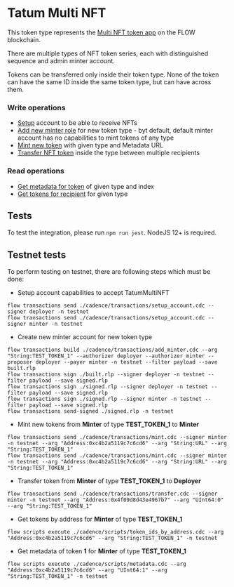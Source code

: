 # Tatum Multi NFT

This token type represents the [Multi NFT token app](./cadence/contracts/TatumNFT.cdc) on the FLOW blockchain.

There are multiple types of NFT token series, each with distinguished sequence and admin minter account.

Tokens can be transferred only inside their token type. None of the token can have the same ID inside the same token type, but can have across them.

### Write operations

* [Setup](./cadence/transactions/setup_account.cdc) account to be able to receive NFTs
* [Add new minter role](./cadence/transactions/add_minter.cdc) for new token type - byt default, default minter account has no capabilities to mint tokens of any type
* [Mint new token](./cadence/transactions/mint.cdc) with given type and Metadata URL
* [Transfer NFT token](./cadence/transactions/transfer.cdc) inside the type between multiple recipients

### Read operations

* [Get metadata for token](./cadence/scripts/metadata.cdc) of given type and index
* [Get tokens for recipient](./cadence/scripts/token_ids_by_address.cdc) for given type

## Tests
To test the integration, please run `npm run jest`. NodeJS 12+ is required.

## Testnet tests
To perform testing on testnet, there are following steps which must be done:

* Setup account capabilities to accept TatumMultiNFT

```
flow transactions send ./cadence/transactions/setup_account.cdc --signer deployer -n testnet
flow transactions send ./cadence/transactions/setup_account.cdc --signer minter -n testnet
```

* Create new minter account for new token type

```
flow transactions build ./cadence/transactions/add_minter.cdc --arg "String:TEST_TOKEN_1" --authorizer deployer --authorizer minter --proposer deployer --payer minter -n testnet --filter payload --save built.rlp
flow transactions sign ./built.rlp --signer deployer -n testnet --filter payload --save signed.rlp
flow transactions sign ./signed.rlp --signer deployer -n testnet --filter payload --save signed.rlp
flow transactions sign ./signed.rlp --signer minter -n testnet --filter payload --save signed.rlp
flow transactions send-signed ./signed.rlp -n testnet
```

* Mint new tokens from **Minter** of type **TEST_TOKEN_1** to **Minter**
```
flow transactions send ./cadence/transactions/mint.cdc --signer minter -n testnet --arg "Address:0xc4b2a5119c7c6cd6" --arg "String:URL" --arg "String:TEST_TOKEN_1"
flow transactions send ./cadence/transactions/mint.cdc --signer minter -n testnet --arg "Address:0xc4b2a5119c7c6cd6" --arg "String:URL" --arg "String:TEST_TOKEN_1"
```

* Transfer token from **Minter** of type **TEST_TOKEN_1** to **Deployer**
```
flow transactions send ./cadence/transactions/transfer.cdc --signer minter -n testnet --arg "Address:0x4f09d8d43e4967b7" --arg "UInt64:0" --arg "String:TEST_TOKEN_1"
```

* Get tokens by address for **Minter** of type **TEST_TOKEN_1**
```
flow scripts execute ./cadence/scripts/token_ids_by_address.cdc --arg "Address:0xc4b2a5119c7c6cd6" --arg "String:TEST_TOKEN_1" -n testnet
```

* Get metadata of token **1** for **Minter** of type **TEST_TOKEN_1**
```
flow scripts execute ./cadence/scripts/metadata.cdc --arg "Address:0xc4b2a5119c7c6cd6" --arg "UInt64:1" --arg "String:TEST_TOKEN_1" -n testnet
```
